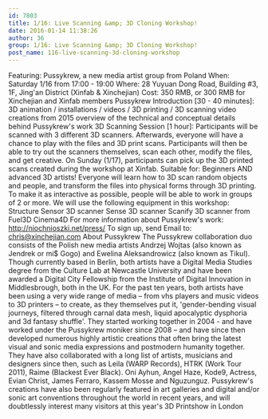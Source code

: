 ```yaml
---
id: 7803
title: 1/16: Live Scanning &amp; 3D Cloning Workshop!
date: 2016-01-14 11:38:26
author: 36
group: 1/16: Live Scanning &amp; 3D Cloning Workshop!
post_name: 116-live-scanning-3d-cloning-workshop
---
```


Featuring: Pussykrew, a new media artist group from Poland When: Saturday 1/16 from 17:00 - 19:00 Where: 28 Yuyuan Dong Road, Building #3, 1F, Jing'an District (Xinfab & Xinchejian) Cost: 350 RMB, or 300 RMB for Xinchejian and Xinfab members Pussykrew Introduction [30 - 40 minutes]: 3D animation / installations / videos / 3D printing / 3D scanning video creations from 2015 overview of the technical and conceptual details behind Pussykrew's work 3D Scanning Session [1 hour]: Participants will be scanned with 3 different 3D scanners. Afterwards, everyone will have a chance to play with the files and 3D print scans. Participants will then be able to try out the scanners themselves, scan each other, modify the files, and get creative. On Sunday (1/17), participants can pick up the 3D printed scans created during the workshop at Xinfab. Suitable for: Beginners AND advanced 3D artists! Everyone will learn how to 3D scan random objects and people, and transform the files into physical forms through 3D printing. To make it as interactive as possible, people will be able to work in groups of 2 or more. We will use the following equipment in this workshop: Structure Sensor 3D scanner Sense 3D scanner Scanify 3D scanner from Fuel3D Cinema4D For more information about Pussykrew's work: http://niochnioszki.net/press/ To sign up, send Email to: chris@xinchejian.com About Pussykrew The Pussykrew collaboration duo consists of the Polish new media artists Andrzej Wojtas (also known as Jendrek or mi$ Gogo) and Ewelina Aleksandrowicz (also known as Tikul). Though currently based in Berlin, both artists have a Digital Media Studies degree from the Culture Lab at Newcastle University and have been awarded a Digital City Fellowship from the Institute of Digital Innovation in Middlesbrough, both in the UK. For the past ten years, both artists have been using a very wide range of media – from vhs players and music videos to 3D printers – to create, as they themselves put it, 'gender-bending visual journeys, filtered through carnal data mesh, liquid apocalyptic dysphoria and 3d fantasy shuffle'. They started working together in 2004 - and have worked under the Pussykrew moniker since 2008 – and have since then developed numerous highly artistic creations that often bring the latest visual and sonic media expressions and postmodern humanity together. They have also collaborated with a long list of artists, musicians and designers since then, such as Leila (WARP Records), HTRK (Work Tour 2011), Raime (Blackest Ever Black). Oni Ayhun, Angel Haze, Kode9, Actress, Evian Christ, James Ferraro, Kassem Mosse and Nguzunguz. Pussykrew's creations have also been regularly featured in art galleries and digital and/or sonic art conventions throughout the world in recent years, and will doubtlessly interest many visitors at this year's 3D Printshow in London